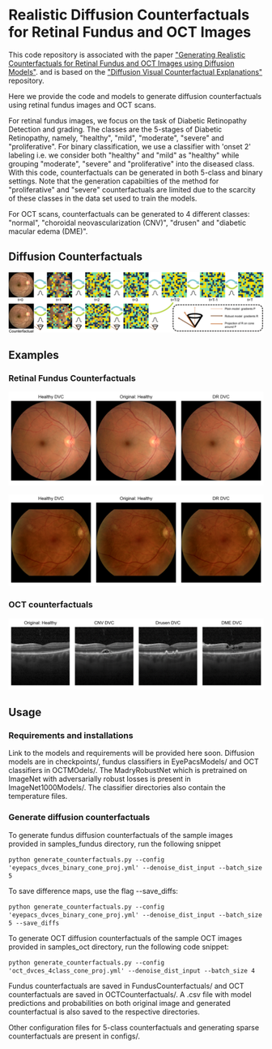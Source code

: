 # **Realistic Diffusion Counterfactuals for Retinal Fundus and OCT Images**

This code repository is associated with the paper ["Generating Realistic Counterfactuals for Retinal 
Fundus and OCT Images using Diffusion Models"](https://arxiv.org/abs/2311.11629). 
and is based on the ["Diffusion Visual Counterfactual Explanations"](https://github.com/valentyn1boreiko/DVCEs)
repository.  

Here we provide the code and models to generate diffusion counterfactuals using retinal fundus images 
and OCT scans. 

For retinal fundus images, we focus on the task of Diabetic Retinopathy Detection and grading. The classes are the 5-stages of Diabetic Retinopathy, namely, "healthy", "mild", "moderate", "severe" and "proliferative". For binary classification, we use a classifier with 'onset 2' labeling i.e. we consider both "healthy" and "mild" as "healthy" while grouping "moderate", "severe" and "proliferative" into the diseased class. With this code, counterfactuals can be generated in both 5-class and binary settings. Note that the generation capabilties of the method for "proliferative" and "severe" counterfactuals are limited due to the scarcity of these classes in the data set used to train the models. 

For OCT scans, counterfactuals can be generated to 4 different classes: "normal", "choroidal neovascularization (CNV)", "drusen" and "diabetic macular edema (DME)". 

## **Diffusion Counterfactuals**
<p align="center">
  <img src="counterfactuals_examples/diffusionvce_summary.png" />
</p>

## **Examples**

### Retinal Fundus Counterfactuals
<p align="center">
  <img src="counterfactuals_examples/fundus_counterfactuals_example1.png" />
</p>

<p align="center">
  <img src="counterfactuals_examples/fundus_counterfactuals_example2.png" />
</p>

### OCT counterfactuals
<p align="center">
  <img src="counterfactuals_examples/oct_counterfactuals_example1.png" />
</p>


## **Usage**

### Requirements and installations
Link to the models and requirements will be provided here soon.
Diffusion models are in checkpoints/, fundus classifiers in EyePacsModels/ and OCT classifiers in OCTMOdels/. The MadryRobustNet which is pretrained on ImageNet with adversarially robust losses is present in ImageNet1000Models/. The classifier directories also contain the temperature files. 
 
### Generate diffusion counterfactuals 
To generate fundus diffusion counterfactuals of the sample images provided in samples_fundus directory, run the following snippet
```
python generate_counterfactuals.py --config 'eyepacs_dvces_binary_cone_proj.yml' --denoise_dist_input --batch_size 5
``` 
To save difference maps, use the flag --save_diffs:
```
python generate_counterfactuals.py --config 'eyepacs_dvces_binary_cone_proj.yml' --denoise_dist_input --batch_size 5 --save_diffs
```

To generate OCT diffusion counterfactuals of the sample OCT images provided in samples_oct directory, run the following code snippet:
```
python generate_counterfactuals.py --config 'oct_dvces_4class_cone_proj.yml' --denoise_dist_input --batch_size 4
```
Fundus counterfactuals are saved in FundusCounterfactuals/ and OCT counterfactuals are saved in OCTCounterfactuals/. A .csv file with model predictions and probabilities on both original image and generated counterfactual is also saved to the respective directories. 

Other configuration files for 5-class counterfactuals and generating sparse counterfactuals are present in configs/. 


